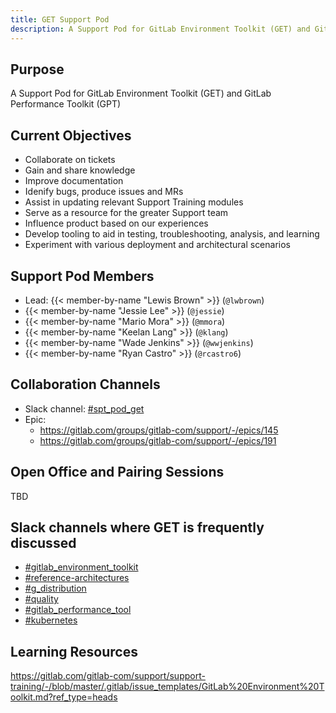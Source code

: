 ```yaml
---
title: GET Support Pod
description: A Support Pod for GitLab Environment Toolkit (GET) and GitLab Performance Toolkit (GPT).
---
```


## Purpose

A Support Pod for GitLab Environment Toolkit (GET) and GitLab Performance Toolkit (GPT)

## Current Objectives

- Collaborate on tickets
- Gain and share knowledge
- Improve documentation
- Idenify bugs, produce issues and MRs
- Assist in updating relevant Support Training modules
- Serve as a resource for the greater Support team
- Influence product based on our experiences
- Develop tooling to aid in testing, troubleshooting, analysis, and learning
- Experiment with various deployment and architectural scenarios

## Support Pod Members

- Lead: {{< member-by-name "Lewis Brown" >}} (`@lwbrown`)
- {{< member-by-name "Jessie Lee" >}} (`@jessie`)
- {{< member-by-name "Mario Mora" >}} (`@mmora`)
- {{< member-by-name "Keelan Lang" >}} (`@klang`)
- {{< member-by-name "Wade Jenkins" >}} (`@wwjenkins`)
- {{< member-by-name "Ryan Castro" >}} (`@rcastro6`)

## Collaboration Channels

- Slack channel: [#spt_pod_get](https://app.slack.com/client/T02592416/C05NL747NMD)
- Epic:
  - https://gitlab.com/groups/gitlab-com/support/-/epics/145
  - https://gitlab.com/groups/gitlab-com/support/-/epics/191

## Open Office and Pairing Sessions

TBD

## Slack channels where GET is frequently discussed

- [#gitlab_environment_toolkit](https://app.slack.com/client/T02592416/C01DE8TA545/thread/C015U1TKV4M-1660940872.562939)
- [#reference-architectures](https://app.slack.com/client/T02592416/C015V8PDUSW/thread/C015U1TKV4M-1660940872.562939)
- [#g_distribution](https://app.slack.com/client/T02592416/C1FCTU4BE/thread/C015U1TKV4M-1660940872.562939)
- [#quality](https://app.slack.com/client/T02592416/C3JJET4Q6)
- [#gitlab_performance_tool](https://app.slack.com/client/T02592416/C02JMABFT2R)
- [#kubernetes](https://app.slack.com/client/T02592416/C3UCHUA76/thread/C015U1TKV4M-1660940872.562939)

## Learning Resources

https://gitlab.com/gitlab-com/support/support-training/-/blob/master/.gitlab/issue_templates/GitLab%20Environment%20Toolkit.md?ref_type=heads
